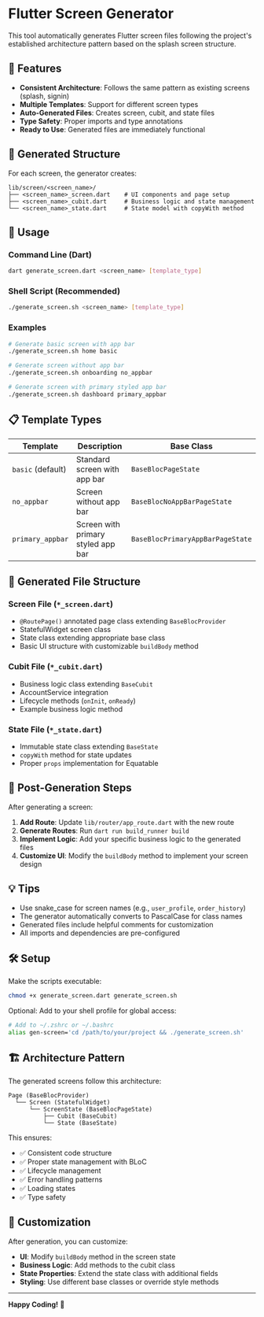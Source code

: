 # Flutter Screen Generator

This tool automatically generates Flutter screen files following the project's established architecture pattern based on the splash screen structure.

## 🚀 Features

- **Consistent Architecture**: Follows the same pattern as existing screens (splash, signin)
- **Multiple Templates**: Support for different screen types
- **Auto-Generated Files**: Creates screen, cubit, and state files
- **Type Safety**: Proper imports and type annotations
- **Ready to Use**: Generated files are immediately functional

## 📁 Generated Structure

For each screen, the generator creates:
```
lib/screen/<screen_name>/
├── <screen_name>_screen.dart    # UI components and page setup
├── <screen_name>_cubit.dart     # Business logic and state management  
└── <screen_name>_state.dart     # State model with copyWith method
```

## 🎯 Usage

### Command Line (Dart)
```bash
dart generate_screen.dart <screen_name> [template_type]
```

### Shell Script (Recommended)
```bash
./generate_screen.sh <screen_name> [template_type]
```

### Examples
```bash
# Generate basic screen with app bar
./generate_screen.sh home basic

# Generate screen without app bar  
./generate_screen.sh onboarding no_appbar

# Generate screen with primary styled app bar
./generate_screen.sh dashboard primary_appbar
```

## 📋 Template Types

| Template | Description | Base Class |
|----------|-------------|------------|
| `basic` (default) | Standard screen with app bar | `BaseBlocPageState` |
| `no_appbar` | Screen without app bar | `BaseBlocNoAppBarPageState` |
| `primary_appbar` | Screen with primary styled app bar | `BaseBlocPrimaryAppBarPageState` |

## 📝 Generated File Structure

### Screen File (`*_screen.dart`)
- `@RoutePage()` annotated page class extending `BaseBlocProvider`
- StatefulWidget screen class
- State class extending appropriate base class
- Basic UI structure with customizable `buildBody` method

### Cubit File (`*_cubit.dart`)
- Business logic class extending `BaseCubit`
- AccountService integration
- Lifecycle methods (`onInit`, `onReady`)
- Example business logic method

### State File (`*_state.dart`)
- Immutable state class extending `BaseState`
- `copyWith` method for state updates
- Proper `props` implementation for Equatable

## 🔧 Post-Generation Steps

After generating a screen:

1. **Add Route**: Update `lib/router/app_route.dart` with the new route
2. **Generate Routes**: Run `dart run build_runner build`
3. **Implement Logic**: Add your specific business logic to the generated files
4. **Customize UI**: Modify the `buildBody` method to implement your screen design

## 💡 Tips

- Use snake_case for screen names (e.g., `user_profile`, `order_history`)
- The generator automatically converts to PascalCase for class names
- Generated files include helpful comments for customization
- All imports and dependencies are pre-configured

## 🛠️ Setup

Make the scripts executable:
```bash
chmod +x generate_screen.dart generate_screen.sh
```

Optional: Add to your shell profile for global access:
```bash
# Add to ~/.zshrc or ~/.bashrc
alias gen-screen='cd /path/to/your/project && ./generate_screen.sh'
```

## 🏗️ Architecture Pattern

The generated screens follow this architecture:

```
Page (BaseBlocProvider)
  └── Screen (StatefulWidget)
      └── ScreenState (BaseBlocPageState)
          ├── Cubit (BaseCubit)
          └── State (BaseState)
```

This ensures:
- ✅ Consistent code structure
- ✅ Proper state management with BLoC
- ✅ Lifecycle management
- ✅ Error handling patterns
- ✅ Loading states
- ✅ Type safety

## 🎨 Customization

After generation, you can customize:

- **UI**: Modify `buildBody` method in the screen state
- **Business Logic**: Add methods to the cubit class
- **State Properties**: Extend the state class with additional fields
- **Styling**: Use different base classes or override style methods

---

**Happy Coding!** 🎉
